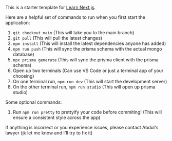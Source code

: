 This is a starter template for [Learn Next.js](https://nextjs.org/learn).

Here are a helpful set of commands to run when you first start the application:

1. `git checkout main` (This will take you to the main branch)
2. `git pull` (This will pull the latest changes)
3. `npm install` (This will install the latest dependencies anyone has added)
4. `npm run push` (This will sync the prisma schema with the actual mongo database)
5. `npx prisma generate` (This will sync the prisma client with the prisma schema)
6. Open up two terminals (Can use VS Code or just a terminal app of your choosing)
7. On one terminal run, `npm run dev` (This will start the development server)
8. On the other terminal run, `npm run studio` (This will open up prisma studio)

Some optional commands:
1. Run `npm run pretty` to prettyify your code before commiting! (This will ensure a consistent style across the app)

If anything is incorrect or you experience issues, please contact Abdul's lawyer
(jk let me know and I'll try to fix it)
